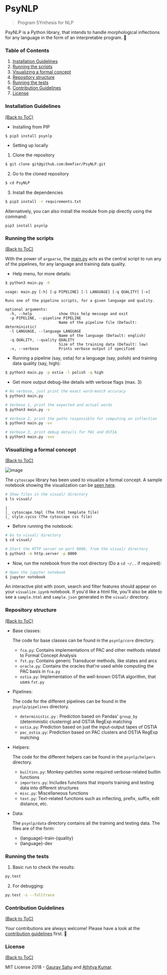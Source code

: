 # PsyNLP

> Program SYnthesis for NLP

PsyNLP is a Python library, that intends to handle morphological inflections for any language in the form of an interpretable program. :tada:

### Table of Contents

1. [Installation Guidelines](#installation-guidelines)
2. [Running the scripts](#running-the-scripts)
3. [Visualizing a formal concept](#visualizing-a-formal-concept)
4. [Repository structure](#repository-structure)
5. [Running the tests](#running-the-tests)
6. [Contribution Guidelines](#contribution-guidelines)
7. [License](#license)

### Installation Guidelines

[(Back to ToC)](#table-of-contents)

- Installing from PIP

```sh
$ pip3 install psynlp
```

- Setting up locally

1. Clone the repository

```sh
$ git clone git@github.com:Demfier/PsyNLP.git
```

2. Go to the cloned repository

```sh
$ cd PsyNLP
```

3. Install the dependencies

```sh
$ pip3 install -r requirements.txt
```

Alternatively, you can also install the module from pip directly using the command:

`pip3 install psynlp`

### Running the scripts

[(Back to ToC)](#table-of-contents)

With the power of `argparse`, the [main.py](https://github.com/Demfier/PsyNLP/blob/master/main.py) acts as the central script to run any of the pipelines, for any language and training data quality.


- Help menu, for more details:

```sh
$ python3 main.py -h
```

```
usage: main.py [-h] [-p PIPELINE] [-l LANGUAGE] [-q QUALITY] [-v]

Runs one of the pipeline scripts, for a given language and quality.

optional arguments:
  -h, --help            show this help message and exit
  -p PIPELINE, --pipeline PIPELINE
                        Name of the pipeline file (Default: deterministic)
  -l LANGUAGE, --language LANGUAGE
                        Name of the language (Default: english)
  -q QUALITY, --quality QUALITY
                        Size of the training data (Default: low)
  -v, --verbose         Prints verbose output if specified
```


- Running a pipeline (say, ostia) for a language (say, polish) and training data quality (say, high):

```sh
$ python3 main.py -p ostia -l polish -q high
```

- Get more output debug-like details with verbose flags (max. 3)

```sh
# No verbose, just print the exact word-match accuracy
$ python3 main.py

# Verbose 1, print the expected and actual words
$ python3 main.py -v

# Verbose 2, print the paths responsible for computing an inflection
$ python3 main.py -vv

# Verbose 3, print debug details for PAC and OSTIA
$ python3 main.py -vvv
```

### Visualizing a formal concept

[(Back to ToC)](#table-of-contents)

![image](https://user-images.githubusercontent.com/17109060/38651955-79bc24ac-3e21-11e8-8db3-6b87314a7129.png)

The `cytoscape` library has been used to visualize a formal concept. A sample notebook showing the visualization can be [seen here](visualize.ipynb).

```sh
# Show files in the visual/ directory
$ ls visual/
```

```
|
|_ cytoscape.tmpl (The html template file)
|_ style.cycss (The cytoscape css file)

```

- Before running the notebook:

```sh
# Go to visual/ directory
$ cd visual/

# Start the HTTP server on port 8000, from the visual/ directory
$ python3 -m http.server -p 8000

```


- Now, run the notebook from the root directory (Do a `cd ~/..` if required):

```sh
# Open the jupyter notebook
$ jupyter notebook
```

An interactive plot with zoom, search and filter features should appear on your `visualize.ipynb` notebook. If you'd like a html file, you'll also be able to see a `sample.html` and `sample.json` generated in the `visual/` directory.

### Repository structure

[(Back to ToC)](#table-of-contents)

- Base classes:

  The code for base classes can be found in the `psynlp/core` directory.

  - `fca.py`: Contains implementations of PAC and other methods related to Formal Concept Analysis
  - `fst.py`: Contains generic Transducer methods, like states and arcs
  - `oracle.py`: Contains the oracles that're used while computing the PAC basis in `fca.py`
  - `ostia.py`: Implementation of the well-known OSTIA algorithm, that uses `fst.py`

- Pipelines:

  The code for the different pipelines can be found in the `psynlp/pipelines` directory.

  - `deterministic.py` : Prediction based on Pandas' `group_by` (deterministic clustering) and OSTIA RegExp matching
  - `ostia.py`: Prediction based on just the input-output tapes of OSTIA
  - `pac_ostia.py`: Prediction based on PAC clusters and OSTIA RegExp matching

- Helpers:

  The code for the different helpers can be found in the `psynlp/helpers` directory.

  - `builtins.py`: Monkey-patches some required verbose-related builtin functions
  - `importers.py`: Includes functions that imports training and testing data into different structures
  - `misc.py`: Miscellaneous functions
  - `text.py`: Text-related functions such as inflecting, prefix, suffix, edit distance, etc.

- Data:

  The `psynlp/data` directory contains all the training and testing data. The files are of the form:

  - {language}-train-{quality}
  - {language}-dev

### Running the tests

1. Basic run to check the results:

```sh
py.test
```

2. For debugging:

```sh
py.test -s --fulltrace
```

### Contribution Guidelines

[(Back to ToC)](#table-of-contents)

Your contributions are always welcome! Please have a look at the [contribution guidelines](CONTRIBUTING.md) first. :tada:

### License

[(Back to ToC)](#table-of-contents)

MIT License 2018 - [Gaurav Sahu](https://github.com/Demfier/) and [Athitya Kumar](https://github.com/athityakumar/).
